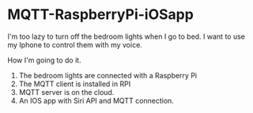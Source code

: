 # MQTT-RaspberryPi-iOSapp
I'm too lazy to turn off the bedroom lights when I go to bed.
I want to use my Iphone to control them with my voice.

How I'm going to do it.
1. The bedroom lights are connected with a Raspberry Pi
2. The MQTT client is installed in RPI
3. MQTT server is on the cloud.
4. An IOS app with Siri API and MQTT connection.
